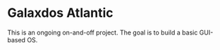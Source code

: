 # Galaxdos Atlantic

This is an ongoing on-and-off project. The goal is to build a basic GUI-based OS.
